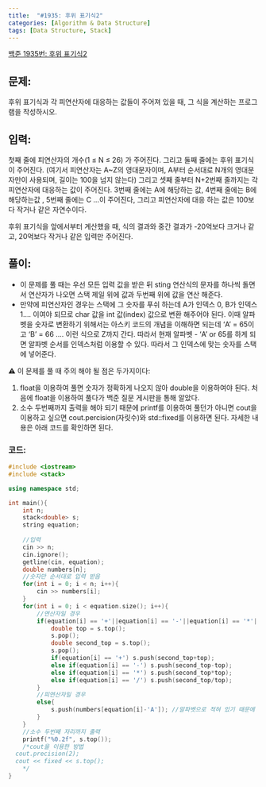 ```yaml
---
title:  "#1935: 후위 표기식2"
categories: [Algorithm & Data Structure]
tags: [Data Structure, Stack]
---
```


[백준 1935번: 후위 표기식2](https://www.acmicpc.net/problem/1935)

## 문제:

후위 표기식과 각 피연산자에 대응하는 값들이 주어져 있을 때, 그 식을 계산하는 프로그램을 작성하시오.

## 입력:

첫째 줄에 피연산자의 개수(1 ≤ N ≤ 26) 가 주어진다. 그리고 둘째 줄에는 후위 표기식이 주어진다. (여기서 피연산자는 A~Z의 영대문자이며, A부터 순서대로 N개의 영대문자만이 사용되며, 길이는 100을 넘지 않는다) 그리고 셋째 줄부터 N+2번째 줄까지는 각 피연산자에 대응하는 값이 주어진다. 3번째 줄에는 A에 해당하는 값, 4번째 줄에는 B에 해당하는값 , 5번째 줄에는 C ...이 주어진다, 그리고 피연산자에 대응 하는 값은 100보다 작거나 같은 자연수이다.

후위 표기식을 앞에서부터 계산했을 때, 식의 결과와 중간 결과가 -20억보다 크거나 같고, 20억보다 작거나 같은 입력만 주어진다.

## 풀이:

- 이 문제를 풀 때는 우선 모든 입력 값을 받은 뒤 sting 연산식의 문자를 하나씩 돌면서 연산자가 나오면 스택 제일 위에 값과 두번째 위에 값을 연산 해준다.
- 만약에 피연산자인 경우는 스택에 그 숫자를 푸쉬 하는데 A가 인덱스 0, B가 인덱스 1.... 이여야 되므로 char 값을 int 값(index) 값으로 변환 해주어야 된다. 이때 알파벳을 숫자로 변환하기 위해서는 아스키 코드의 개념을 이해하면 되는데 ‘A’ = 65이고 ‘B’ = 66 .... 이런 식으로 Z까지 간다. 따라서 현재 알파벳 - ‘A’ or 65를 하게 되면 알파벳 순서를 인덱스처럼 이용할 수 있다. 따라서 그 인덱스에 맞는 숫자를 스택에 넣어준다.

⚠️  이 문제를 풀 때 주의 해야 될 점은 두가지이다:

1. float을 이용하여 풀면 숫자가 정확하게 나오지 않아 double을 이용하여야 된다. 처음에 float을 이용하여 풀다가 백준 질문 게시판을 통해 알았다.
2. 소수 두번째까지 출력을 해야 되기 때문에 printf를 이용하여 풀던가 아니면 cout을 이용하고 싶으면 cout.percision(자릿수)와 std::fixed를 이용하면 된다. 자세한 내용은 아래 코드를 확인하면 된다.

### 코드:

```cpp
#include <iostream>
#include <stack>

using namespace std;

int main(){
	int n;
	stack<double> s;
	string equation;
	
	//입력 
	cin >> n;
	cin.ignore();
	getline(cin, equation);
	double numbers[n];
	//숫자만 순서대로 입력 받음
	for(int i = 0; i < n; i++){
		cin >> numbers[i];	
	}
	for(int i = 0; i < equation.size(); i++){
		//연산자일 경우 
		if(equation[i] == '+'||equation[i] == '-'||equation[i] == '*'||equation[i] == '/'){
			double top = s.top();
			s.pop();
			double second_top = s.top();
			s.pop();
			if(equation[i] == '+') s.push(second_top+top);
			else if(equation[i] == '-') s.push(second_top-top);
			else if(equation[i] == '*') s.push(second_top*top);
			else if(equation[i] == '/') s.push(second_top/top);
		}
		//피연산자일 경우 
		else{
			s.push(numbers[equation[i]-'A']); //알파벳으로 적혀 있기 때문에 Index로 변환 
		}
	}
	//소수 두번째 자리까지 출력
	printf("%0.2f", s.top()); 
	/*cout을 이용한 방법
  cout.precision(2);
  cout << fixed << s.top();
	*/
}
```
